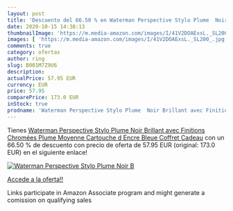```yaml
---
layout: post
title: 'Descuento del 66.50 % en Waterman Perspective Stylo Plume  Noir B'
date: 2020-10-15 14:38:13
thumbnailImage: 'https://m.media-amazon.com/images/I/41V2DOAExsL._SL200_.jpg'
images: [ 'https://m.media-amazon.com/images/I/41V2DOAExsL._SL200_.jpg' ]
comments: true
category: ofertas
author: ring
slug: B001M7Z9U6
description:
actualPrice: 57.95 EUR
currency: EUR
price: 57.95
comparePrice: 173.0 EUR
inStock: true
prodname: 'Waterman Perspective Stylo Plume  Noir Brillant avec Finitions Chromées  Plume Moyenne  Cartouche d Encre Bleue  Coffret Cadeau'
---
```


Tienes [Waterman Perspective Stylo Plume  Noir Brillant avec Finitions Chromées  Plume Moyenne  Cartouche d Encre Bleue  Coffret Cadeau](https://www.amazon.fr/dp/B001M7Z9U6/?tag=tolees0d-21) con un 66.50 % de descuento con precio de oferta de 57.95 EUR (original: 173.0 EUR) en el siguiente enlace!

[![Waterman Perspective Stylo Plume  Noir B](https://m.media-amazon.com/images/I/41V2DOAExsL._SL200_.jpg)](https://www.amazon.fr/dp/B001M7Z9U6/?tag=tolees0d-21)

[Accede a la oferta!!](https://www.amazon.fr/dp/B001M7Z9U6/?tag=tolees0d-21)

Links participate in Amazon Associate program and might generate a comission on qualifying sales


